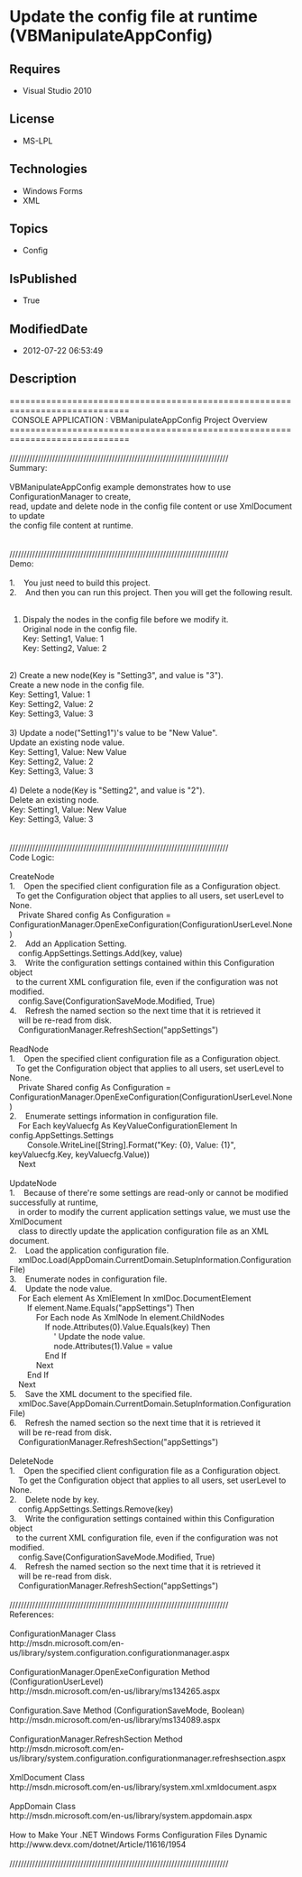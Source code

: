 # Update the config file at runtime (VBManipulateAppConfig)
## Requires
* Visual Studio 2010
## License
* MS-LPL
## Technologies
* Windows Forms
* XML
## Topics
* Config
## IsPublished
* True
## ModifiedDate
* 2012-07-22 06:53:49
## Description
=============================================================================<br>
&nbsp;CONSOLE APPLICATION : VBManipulateAppConfig Project Overview<br>
=============================================================================<br>
<br>
/////////////////////////////////////////////////////////////////////////////<br>
Summary:<br>
<br>
VBManipulateAppConfig example demonstrates how to use ConfigurationManager to create,<br>
read, update and delete node in the config file content or use XmlDocument to update<br>
the config file content at runtime.<br>
<br>
<br>
/////////////////////////////////////////////////////////////////////////////<br>
Demo:<br>
<br>
1.&nbsp;&nbsp;&nbsp;&nbsp;You just need to build this project.<br>
2.&nbsp;&nbsp;&nbsp;&nbsp;And then you can run this project. Then you will get the following result.<br>
<br>
1) Dispaly the nodes in the config file before we modify it.<br>
Original node in the config file.<br>
Key: Setting1, Value: 1<br>
Key: Setting2, Value: 2<br>
<br>
2) Create a new node(Key is &quot;Setting3&quot;, and value is &quot;3&quot;).<br>
Create a new node in the config file.<br>
Key: Setting1, Value: 1<br>
Key: Setting2, Value: 2<br>
Key: Setting3, Value: 3<br>
<br>
3) Update a node(&quot;Setting1&quot;)'s value to be &quot;New Value&quot;.<br>
Update an existing node value.<br>
Key: Setting1, Value: New Value<br>
Key: Setting2, Value: 2<br>
Key: Setting3, Value: 3<br>
<br>
4) Delete a node(Key is &quot;Setting2&quot;, and value is &quot;2&quot;).<br>
Delete an existing node.<br>
Key: Setting1, Value: New Value<br>
Key: Setting3, Value: 3<br>
<br>
<br>
/////////////////////////////////////////////////////////////////////////////<br>
Code Logic:<br>
<br>
CreateNode<br>
1.&nbsp;&nbsp;&nbsp;&nbsp;Open the specified client configuration file as a Configuration object.<br>
&nbsp; &nbsp;To get the Configuration object that applies to all users, set userLevel to None.<br>
&nbsp;&nbsp;&nbsp;&nbsp;Private Shared config As Configuration = ConfigurationManager.OpenExeConfiguration(ConfigurationUserLevel.None)<br>
2.&nbsp;&nbsp;&nbsp;&nbsp;Add an Application Setting.<br>
&nbsp;&nbsp;&nbsp;&nbsp;config.AppSettings.Settings.Add(key, value)<br>
3.&nbsp;&nbsp;&nbsp;&nbsp;Write the configuration settings contained within this Configuration object
<br>
&nbsp; &nbsp;to the current XML configuration file, even if the configuration was not modified.<br>
&nbsp;&nbsp;&nbsp;&nbsp;config.Save(ConfigurationSaveMode.Modified, True)<br>
4.&nbsp;&nbsp;&nbsp;&nbsp;Refresh the named section so the next time that it is retrieved it
<br>
&nbsp;&nbsp;&nbsp;&nbsp;will be re-read from disk.<br>
&nbsp;&nbsp;&nbsp;&nbsp;ConfigurationManager.RefreshSection(&quot;appSettings&quot;)<br>
<br>
ReadNode<br>
1.&nbsp;&nbsp;&nbsp;&nbsp;Open the specified client configuration file as a Configuration object.<br>
&nbsp; &nbsp;To get the Configuration object that applies to all users, set userLevel to None.<br>
&nbsp;&nbsp;&nbsp;&nbsp;Private Shared config As Configuration = ConfigurationManager.OpenExeConfiguration(ConfigurationUserLevel.None)<br>
2.&nbsp;&nbsp;&nbsp;&nbsp;Enumerate settings information in configuration file.<br>
&nbsp;&nbsp;&nbsp;&nbsp;For Each keyValuecfg As KeyValueConfigurationElement In config.AppSettings.Settings<br>
&nbsp;&nbsp;&nbsp;&nbsp; &nbsp; &nbsp;Console.WriteLine([String].Format(&quot;Key: {0}, Value: {1}&quot;, keyValuecfg.Key, keyValuecfg.Value))<br>
&nbsp;&nbsp;&nbsp;&nbsp;Next<br>
<br>
UpdateNode<br>
1.&nbsp;&nbsp;&nbsp;&nbsp;Because of there're some settings are read-only or cannot be modified successfully at runtime,
<br>
&nbsp;&nbsp;&nbsp;&nbsp;in order to modify the current application settings value, we must use the XmlDocument
<br>
&nbsp;&nbsp;&nbsp;&nbsp;class to directly update the application configuration file as an XML document.<br>
2.&nbsp;&nbsp;&nbsp;&nbsp;Load the application configuration file.<br>
&nbsp;&nbsp;&nbsp;&nbsp;xmlDoc.Load(AppDomain.CurrentDomain.SetupInformation.ConfigurationFile)<br>
3.&nbsp;&nbsp;&nbsp;&nbsp;Enumerate nodes in configuration file.<br>
4.&nbsp;&nbsp;&nbsp;&nbsp;Update the node value.<br>
&nbsp;&nbsp;&nbsp;&nbsp;For Each element As XmlElement In xmlDoc.DocumentElement<br>
&nbsp;&nbsp;&nbsp;&nbsp; &nbsp; &nbsp;If element.Name.Equals(&quot;appSettings&quot;) Then<br>
&nbsp;&nbsp;&nbsp;&nbsp; &nbsp; &nbsp; &nbsp; &nbsp;For Each node As XmlNode In element.ChildNodes<br>
&nbsp;&nbsp;&nbsp;&nbsp; &nbsp; &nbsp; &nbsp; &nbsp; &nbsp; &nbsp;If node.Attributes(0).Value.Equals(key) Then<br>
&nbsp;&nbsp;&nbsp;&nbsp; &nbsp; &nbsp; &nbsp; &nbsp; &nbsp; &nbsp; &nbsp; &nbsp;' Update the node value.<br>
&nbsp;&nbsp;&nbsp;&nbsp; &nbsp; &nbsp; &nbsp; &nbsp; &nbsp; &nbsp; &nbsp; &nbsp;node.Attributes(1).Value = value<br>
&nbsp;&nbsp;&nbsp;&nbsp; &nbsp; &nbsp; &nbsp; &nbsp; &nbsp; &nbsp;End If<br>
&nbsp;&nbsp;&nbsp;&nbsp; &nbsp; &nbsp; &nbsp; &nbsp;Next<br>
&nbsp;&nbsp;&nbsp;&nbsp; &nbsp; &nbsp;End If<br>
&nbsp;&nbsp;&nbsp;&nbsp;Next<br>
5.&nbsp;&nbsp;&nbsp;&nbsp;Save the XML document to the specified file.<br>
&nbsp;&nbsp;&nbsp;&nbsp;xmlDoc.Save(AppDomain.CurrentDomain.SetupInformation.ConfigurationFile)<br>
6.&nbsp;&nbsp;&nbsp;&nbsp;Refresh the named section so the next time that it is retrieved it
<br>
&nbsp;&nbsp;&nbsp;&nbsp;will be re-read from disk.<br>
&nbsp;&nbsp;&nbsp;&nbsp;ConfigurationManager.RefreshSection(&quot;appSettings&quot;)<br>
<br>
DeleteNode<br>
1.&nbsp;&nbsp;&nbsp;&nbsp;Open the specified client configuration file as a Configuration object.<br>
&nbsp;&nbsp;&nbsp;&nbsp;To get the Configuration object that applies to all users, set userLevel to None.<br>
2.&nbsp;&nbsp;&nbsp;&nbsp;Delete node by key.<br>
&nbsp;&nbsp;&nbsp;&nbsp;config.AppSettings.Settings.Remove(key)<br>
3.&nbsp;&nbsp;&nbsp;&nbsp;Write the configuration settings contained within this Configuration object
<br>
&nbsp; &nbsp;to the current XML configuration file, even if the configuration was not modified.<br>
&nbsp;&nbsp;&nbsp;&nbsp;config.Save(ConfigurationSaveMode.Modified, True)<br>
4.&nbsp;&nbsp;&nbsp;&nbsp;Refresh the named section so the next time that it is retrieved it
<br>
&nbsp;&nbsp;&nbsp;&nbsp;will be re-read from disk.<br>
&nbsp;&nbsp;&nbsp;&nbsp;ConfigurationManager.RefreshSection(&quot;appSettings&quot;)<br>
<br>
/////////////////////////////////////////////////////////////////////////////<br>
References:<br>
<br>
ConfigurationManager Class<br>
http://msdn.microsoft.com/en-us/library/system.configuration.configurationmanager.aspx<br>
<br>
ConfigurationManager.OpenExeConfiguration Method (ConfigurationUserLevel)<br>
http://msdn.microsoft.com/en-us/library/ms134265.aspx<br>
<br>
Configuration.Save Method (ConfigurationSaveMode, Boolean)<br>
http://msdn.microsoft.com/en-us/library/ms134089.aspx<br>
<br>
ConfigurationManager.RefreshSection Method<br>
http://msdn.microsoft.com/en-us/library/system.configuration.configurationmanager.refreshsection.aspx<br>
<br>
XmlDocument Class<br>
http://msdn.microsoft.com/en-us/library/system.xml.xmldocument.aspx<br>
<br>
AppDomain Class<br>
http://msdn.microsoft.com/en-us/library/system.appdomain.aspx<br>
<br>
How to Make Your .NET Windows Forms Configuration Files Dynamic<br>
http://www.devx.com/dotnet/Article/11616/1954<br>
<br>
/////////////////////////////////////////////////////////////////////////////<br>
